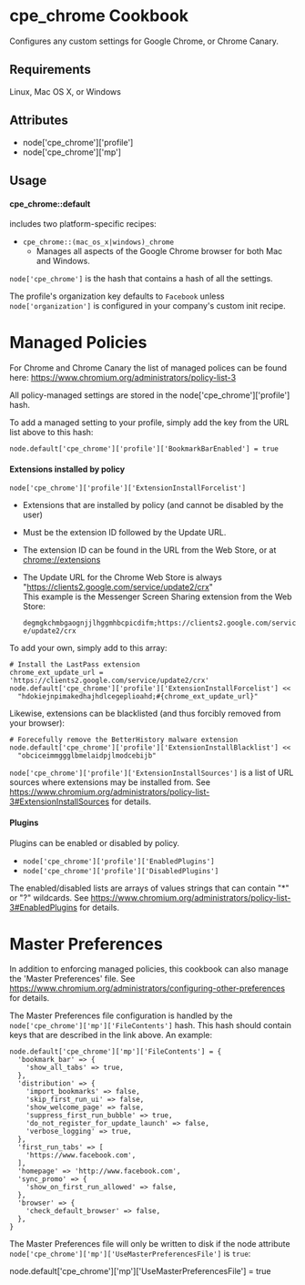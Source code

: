 cpe_chrome Cookbook
============================
Configures any custom settings for Google Chrome, or Chrome Canary.

Requirements
------------
Linux, Mac OS X, or Windows

Attributes
----------

* node['cpe_chrome']['profile']
* node['cpe_chrome']['mp']

Usage
-----
#### cpe_chrome::default
includes two platform-specific recipes:

* `cpe_chrome::(mac_os_x|windows)_chrome`
    * Manages all aspects of the Google Chrome browser for both Mac and Windows.

`node['cpe_chrome']` is the hash that contains a hash of all the settings.  

The profile's organization key defaults to `Facebook` unless `node['organization']` is
configured in your company's custom init recipe.

# Managed Policies

For Chrome and Chrome Canary the list of managed polices can be found here:
https://www.chromium.org/administrators/policy-list-3

All policy-managed settings are stored in the node['cpe_chrome']['profile'] hash.

To add a managed setting to your profile, simply add the key from the URL list above to this hash:

    node.default['cpe_chrome']['profile']['BookmarkBarEnabled'] = true

#### Extensions installed by policy
`node['cpe_chrome']['profile']['ExtensionInstallForcelist']`  

* Extensions that are installed by policy (and cannot be disabled by the user)
* Must be the extension ID followed by the Update URL.
* The extension ID can be found in the URL from the Web Store, or at [chrome://extensions]()
* The Update URL for the Chrome Web Store is always "https://clients2.google.com/service/update2/crx"  
This example is the Messenger Screen Sharing extension from the Web Store:

    `degmgkchmbgaognjjlhggmhbcpicdifm;https://clients2.google.com/service/update2/crx`


To add your own, simply add to this array:

    # Install the LastPass extension  
    chrome_ext_update_url = 'https://clients2.google.com/service/update2/crx'
    node.default['cpe_chrome']['profile']['ExtensionInstallForcelist'] <<
      "hdokiejnpimakedhajhdlcegeplioahd;#{chrome_ext_update_url}"

Likewise, extensions can be blacklisted (and thus forcibly removed from your browser):

    # Forecefully remove the BetterHistory malware extension  
    node.default['cpe_chrome']['profile']['ExtensionInstallBlacklist'] <<
      "obciceimmggglbmelaidpjlmodcebijb"

`node['cpe_chrome']['profile']['ExtensionInstallSources']` is a list of URL sources where extensions may be installed from.  See https://www.chromium.org/administrators/policy-list-3#ExtensionInstallSources for details.

#### Plugins
Plugins can be enabled or disabled by policy.

* `node['cpe_chrome']['profile']['EnabledPlugins']`
* `node['cpe_chrome']['profile']['DisabledPlugins']`

The enabled/disabled lists are arrays of values strings that can contain "*" or "?" wildcards.  See https://www.chromium.org/administrators/policy-list-3#EnabledPlugins for details.

# Master Preferences

In addition to enforcing managed policies, this cookbook can also manage the 'Master Preferences' file.
See https://www.chromium.org/administrators/configuring-other-preferences for details.

The Master Preferences file configuration is handled by the `node['cpe_chrome']['mp']['FileContents']` hash.
This hash should contain keys that are described in the link above.  An example:

    node.default['cpe_chrome']['mp']['FileContents'] = {
      'bookmark_bar' => {
        'show_all_tabs' => true,
      },
      'distribution' => {
        'import_bookmarks' => false,
        'skip_first_run_ui' => false,
        'show_welcome_page' => false,
        'suppress_first_run_bubble' => true,
        'do_not_register_for_update_launch' => false,
        'verbose_logging' => true,
      },
      'first_run_tabs' => [
        'https://www.facebook.com',
      ],
      'homepage' => 'http://www.facebook.com',
      'sync_promo' => {
        'show_on_first_run_allowed' => false,
      },
      'browser' => {
        'check_default_browser' => false,
      },
    }

The Master Preferences file will only be written to disk if the node attribute `node['cpe_chrome']['mp']['UseMasterPreferencesFile']` is `true`:

  node.default['cpe_chrome']['mp']['UseMasterPreferencesFile'] = true

